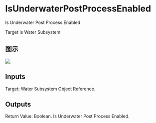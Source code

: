 # IsUnderwaterPostProcessEnabled

Is Underwater Post Process Enabled

Target is Water Subsystem

## 图示

![]($-20221218-21323043.png)

## Inputs

Target: Water Subsystem Object Reference.  

## Outputs

Return Value: Boolean. Is Underwater Post Process Enabled.

